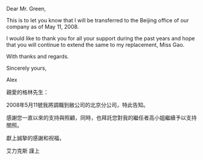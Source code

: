 Dear Mr. Green,

This is to let you know that I will be transferred to the Beijing office
of our company as of May 11, 2008.

I would like to thank you for all your support during the past years and
hope that you will continue to extend the same to my replacement, Miss
Gao.

With thanks and regards.

Sincerely yours,

Alex

親愛的格林先生：

2008年5月11號我將調職到敝公司的北京分公司，特此告知。

感謝您一直以來的支持與照顧，同時，也拜託您對我的繼任者高小姐繼續予以支持關照。

獻上誠摯的感謝和祝福，

艾力克斯 謹上
